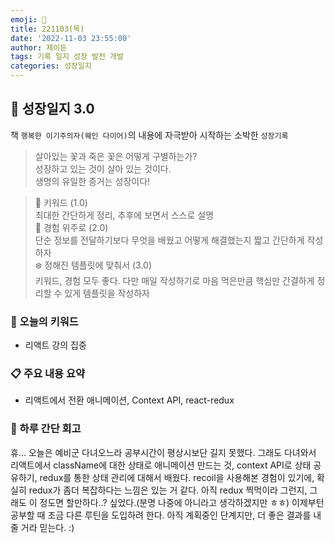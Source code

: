 ```yaml
---
emoji: 🌱
title: 221103(목)
date: '2022-11-03 23:55:00'
author: 제이든
tags: 기록 일지 성장 발전 개발
categories: 성장일지
---
```


## 🎄 성장일지 3.0

책 `행복한 이기주의자(웨인 다이어)`의 내용에 자극받아 시작하는 소박한 `성장기록`

> 살아있는 꽃과 죽은 꽃은 어떻게 구별하는가?<br/>
> 성장하고 있는 것이 살아 있는 것이다.<br/>
> 생명의 유일한 증거는 성장이다!

> 🌳 키워드 (1.0)<br/>
> 최대한 간단하게 정리, 추후에 보면서 스스로 설명<br/>
> 🍉 경험 위주로 (2.0)<br/>
> 단순 정보를 전달하기보다 무엇을 배웠고 어떻게 해결했는지 짧고 간단하게 작성하자<br/>
> ❄️ 정해진 템플릿에 맞춰서 (3.0)<br/>
> 키워드, 경험 모두 좋다. 다만 매일 작성하기로 마음 먹은만큼 핵심만 간결하게 정리할 수 있게 템플릿을 작성하자

### 🔑 오늘의 키워드

- 리액트 강의 집중

### 📋 주요 내용 요약

- 리액트에서 전환 애니메이션, Context API, react-redux

### 📝 하루 간단 회고

휴... 오늘은 예비군 다녀오느라 공부시간이 평상시보단 길지 못했다. 그래도 다녀와서 리액트에서 className에 대한 상태로 애니메이션 만드는 것, context API로 상태 공유하기, redux를 통한 상태 관리에 대해서 배웠다. recoil을 사용해본 경험이 있기에, 확실히 redux가 좀더 복잡하다는 느낌은 있는 거 같다. 아직 redux 찍먹이라 그런지, 그래도 이 정도면 할만하다..? 싶었다.(분명 나중에 아니라고 생각하겠지만 ㅎㅎ) 이제부턴 공부할 때 조금 다른 루틴을 도입하려 한다. 아직 계획중인 단계지만, 더 좋은 결과를 내줄 거라 믿는다. :)

```toc

```
